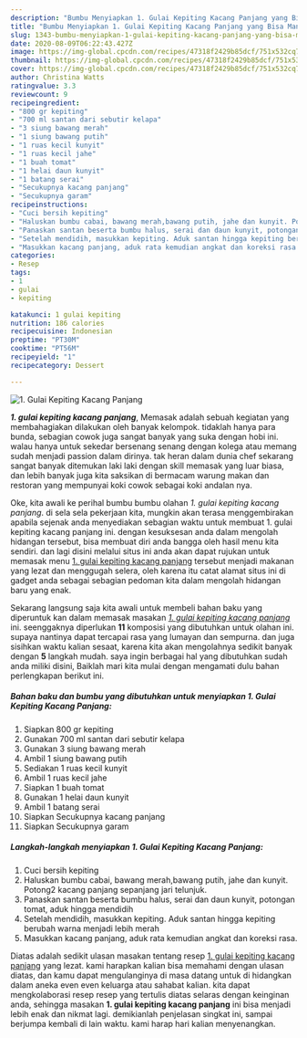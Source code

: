 ```yaml
---
description: "Bumbu Menyiapkan 1. Gulai Kepiting Kacang Panjang yang Bisa Manjain Lidah"
title: "Bumbu Menyiapkan 1. Gulai Kepiting Kacang Panjang yang Bisa Manjain Lidah"
slug: 1343-bumbu-menyiapkan-1-gulai-kepiting-kacang-panjang-yang-bisa-manjain-lidah
date: 2020-08-09T06:22:43.427Z
image: https://img-global.cpcdn.com/recipes/47318f2429b85dcf/751x532cq70/1-gulai-kepiting-kacang-panjang-foto-resep-utama.jpg
thumbnail: https://img-global.cpcdn.com/recipes/47318f2429b85dcf/751x532cq70/1-gulai-kepiting-kacang-panjang-foto-resep-utama.jpg
cover: https://img-global.cpcdn.com/recipes/47318f2429b85dcf/751x532cq70/1-gulai-kepiting-kacang-panjang-foto-resep-utama.jpg
author: Christina Watts
ratingvalue: 3.3
reviewcount: 9
recipeingredient:
- "800 gr kepiting"
- "700 ml santan dari sebutir kelapa"
- "3 siung bawang merah"
- "1 siung bawang putih"
- "1 ruas kecil kunyit"
- "1 ruas kecil jahe"
- "1 buah tomat"
- "1 helai daun kunyit"
- "1 batang serai"
- "Secukupnya kacang panjang"
- "Secukupnya garam"
recipeinstructions:
- "Cuci bersih kepiting"
- "Haluskan bumbu cabai, bawang merah,bawang putih, jahe dan kunyit. Potong2 kacang panjang sepanjang jari telunjuk."
- "Panaskan santan beserta bumbu halus, serai dan daun kunyit, potongan tomat, aduk hingga mendidih"
- "Setelah mendidih, masukkan kepiting. Aduk santan hingga kepiting berubah warna menjadi lebih merah"
- "Masukkan kacang panjang, aduk rata kemudian angkat dan koreksi rasa."
categories:
- Resep
tags:
- 1
- gulai
- kepiting

katakunci: 1 gulai kepiting 
nutrition: 186 calories
recipecuisine: Indonesian
preptime: "PT30M"
cooktime: "PT56M"
recipeyield: "1"
recipecategory: Dessert

---
```



![1. Gulai Kepiting Kacang Panjang](https://img-global.cpcdn.com/recipes/47318f2429b85dcf/751x532cq70/1-gulai-kepiting-kacang-panjang-foto-resep-utama.jpg)

<b><i>1. gulai kepiting kacang panjang</i></b>, Memasak adalah sebuah kegiatan yang membahagiakan dilakukan oleh banyak kelompok. tidaklah hanya para bunda, sebagian cowok juga sangat banyak yang suka dengan hobi ini. walau hanya untuk sekedar bersenang senang dengan kolega atau memang sudah menjadi passion dalam dirinya. tak heran dalam dunia chef sekarang sangat banyak ditemukan laki laki dengan skill memasak yang luar biasa, dan lebih banyak juga kita saksikan di bermacam warung makan dan restoran yang mempunyai koki cowok sebagai koki andalan nya.

Oke, kita awali ke perihal bumbu bumbu olahan <i>1. gulai kepiting kacang panjang</i>. di sela sela pekerjaan kita, mungkin akan terasa menggembirakan apabila sejenak anda menyediakan sebagian waktu untuk membuat 1. gulai kepiting kacang panjang ini. dengan kesuksesan anda dalam mengolah hidangan tersebut, bisa membuat diri anda bangga oleh hasil menu kita sendiri. dan lagi disini melalui situs ini anda akan dapat rujukan untuk memasak menu <u>1. gulai kepiting kacang panjang</u> tersebut menjadi makanan yang lezat dan menggugah selera, oleh karena itu catat alamat situs ini di gadget anda sebagai sebagian pedoman kita dalam mengolah hidangan baru yang enak.




Sekarang langsung saja kita awali untuk membeli bahan baku yang diperuntuk kan dalam memasak masakan <u><i>1. gulai kepiting kacang panjang</i></u> ini. seenggaknya diperlukan <b>11</b> komposisi yang dibutuhkan untuk olahan ini. supaya nantinya dapat tercapai rasa yang lumayan dan sempurna. dan juga sisihkan waktu kalian sesaat, karena kita akan mengolahnya sedikit banyak dengan <b>5</b> langkah mudah. saya ingin berbagai hal yang dibutuhkan sudah anda miliki disini, Baiklah mari kita mulai dengan mengamati dulu bahan perlengkapan berikut ini.

<!--inarticleads1-->

##### Bahan baku dan bumbu yang dibutuhkan untuk menyiapkan 1. Gulai Kepiting Kacang Panjang:

1. Siapkan 800 gr kepiting
1. Gunakan 700 ml santan dari sebutir kelapa
1. Gunakan 3 siung bawang merah
1. Ambil 1 siung bawang putih
1. Sediakan 1 ruas kecil kunyit
1. Ambil 1 ruas kecil jahe
1. Siapkan 1 buah tomat
1. Gunakan 1 helai daun kunyit
1. Ambil 1 batang serai
1. Siapkan Secukupnya kacang panjang
1. Siapkan Secukupnya garam




<!--inarticleads2-->

##### Langkah-langkah menyiapkan 1. Gulai Kepiting Kacang Panjang:

1. Cuci bersih kepiting
1. Haluskan bumbu cabai, bawang merah,bawang putih, jahe dan kunyit. Potong2 kacang panjang sepanjang jari telunjuk.
1. Panaskan santan beserta bumbu halus, serai dan daun kunyit, potongan tomat, aduk hingga mendidih
1. Setelah mendidih, masukkan kepiting. Aduk santan hingga kepiting berubah warna menjadi lebih merah
1. Masukkan kacang panjang, aduk rata kemudian angkat dan koreksi rasa.




Diatas adalah sedikit ulasan masakan tentang resep <u>1. gulai kepiting kacang panjang</u> yang lezat. kami harapkan kalian bisa memahami dengan ulasan diatas, dan kamu dapat mengulanginya di masa datang untuk di hidangkan dalam aneka even even keluarga atau sahabat kalian. kita dapat mengkolaborasi resep resep yang tertulis diatas selaras dengan keinginan anda, sehingga masakan <b>1. gulai kepiting kacang panjang</b> ini bisa menjadi lebih enak dan nikmat lagi. demikianlah penjelasan singkat ini, sampai berjumpa kembali di lain waktu. kami harap hari kalian menyenangkan.
